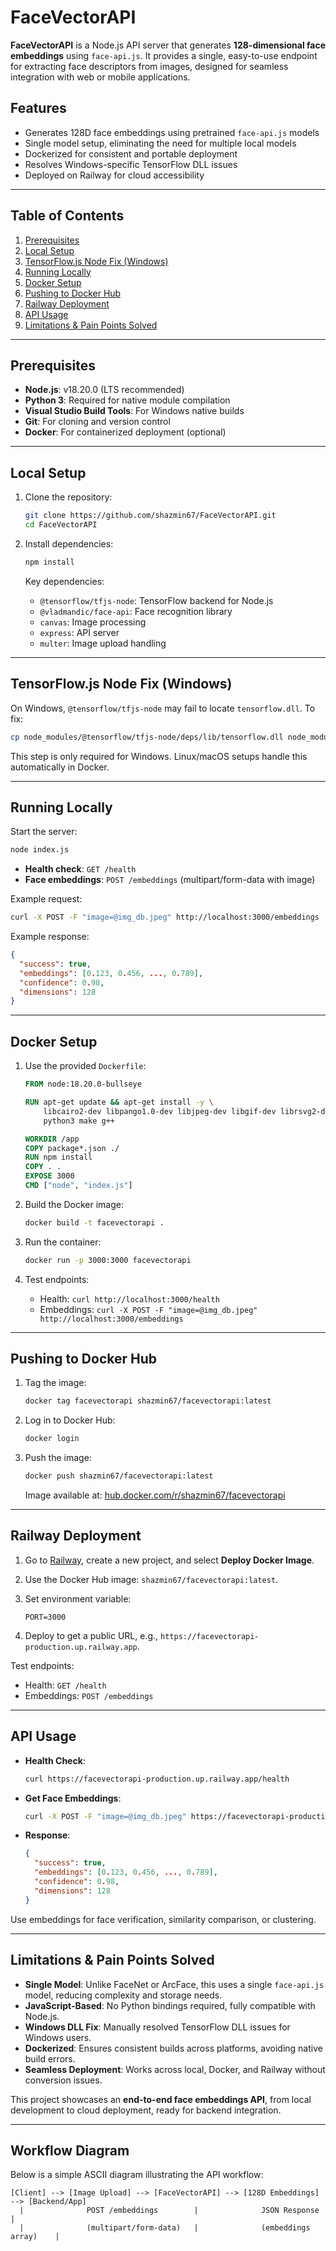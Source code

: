 # FaceVectorAPI

**FaceVectorAPI** is a Node.js API server that generates **128-dimensional face embeddings** using `face-api.js`. It provides a single, easy-to-use endpoint for extracting face descriptors from images, designed for seamless integration with web or mobile applications.

## Features

- Generates 128D face embeddings using pretrained `face-api.js` models
- Single model setup, eliminating the need for multiple local models
- Dockerized for consistent and portable deployment
- Resolves Windows-specific TensorFlow DLL issues
- Deployed on Railway for cloud accessibility

---

## Table of Contents

1. [Prerequisites](#prerequisites)
2. [Local Setup](#local-setup)
3. [TensorFlow.js Node Fix (Windows)](#tensorflowjs-node-fix-windows)
4. [Running Locally](#running-locally)
5. [Docker Setup](#docker-setup)
6. [Pushing to Docker Hub](#pushing-to-docker-hub)
7. [Railway Deployment](#railway-deployment)
8. [API Usage](#api-usage)
9. [Limitations & Pain Points Solved](#limitations--pain-points-solved)

---

## Prerequisites

- **Node.js**: v18.20.0 (LTS recommended)
- **Python 3**: Required for native module compilation
- **Visual Studio Build Tools**: For Windows native builds
- **Git**: For cloning and version control
- **Docker**: For containerized deployment (optional)

---

## Local Setup

1. Clone the repository:

   ```bash
   git clone https://github.com/shazmin67/FaceVectorAPI.git
   cd FaceVectorAPI
   ```

2. Install dependencies:

   ```bash
   npm install
   ```

   Key dependencies:
   - `@tensorflow/tfjs-node`: TensorFlow backend for Node.js
   - `@vladmandic/face-api`: Face recognition library
   - `canvas`: Image processing
   - `express`: API server
   - `multer`: Image upload handling

---

## TensorFlow.js Node Fix (Windows)

On Windows, `@tensorflow/tfjs-node` may fail to locate `tensorflow.dll`. To fix:

```bash
cp node_modules/@tensorflow/tfjs-node/deps/lib/tensorflow.dll node_modules/@tensorflow/tfjs-node/lib/napi-v8/
```

This step is only required for Windows. Linux/macOS setups handle this automatically in Docker.

---

## Running Locally

Start the server:

```bash
node index.js
```

- **Health check**: `GET /health`
- **Face embeddings**: `POST /embeddings` (multipart/form-data with image)

Example request:

```bash
curl -X POST -F "image=@img_db.jpeg" http://localhost:3000/embeddings
```

Example response:

```json
{
  "success": true,
  "embeddings": [0.123, 0.456, ..., 0.789],
  "confidence": 0.98,
  "dimensions": 128
}
```

---

## Docker Setup

1. Use the provided `Dockerfile`:

   ```dockerfile
   FROM node:18.20.0-bullseye

   RUN apt-get update && apt-get install -y \
       libcairo2-dev libpango1.0-dev libjpeg-dev libgif-dev librsvg2-dev \
       python3 make g++

   WORKDIR /app
   COPY package*.json ./
   RUN npm install
   COPY . .
   EXPOSE 3000
   CMD ["node", "index.js"]
   ```

2. Build the Docker image:

   ```bash
   docker build -t facevectorapi .
   ```

3. Run the container:

   ```bash
   docker run -p 3000:3000 facevectorapi
   ```

4. Test endpoints:
   - Health: `curl http://localhost:3000/health`
   - Embeddings: `curl -X POST -F "image=@img_db.jpeg" http://localhost:3000/embeddings`

---

## Pushing to Docker Hub

1. Tag the image:

   ```bash
   docker tag facevectorapi shazmin67/facevectorapi:latest
   ```

2. Log in to Docker Hub:

   ```bash
   docker login
   ```

3. Push the image:

   ```bash
   docker push shazmin67/facevectorapi:latest
   ```

   Image available at: [hub.docker.com/r/shazmin67/facevectorapi](https://hub.docker.com/r/shazmin67/facevectorapi)

---

## Railway Deployment

1. Go to [Railway](https://railway.app/), create a new project, and select **Deploy Docker Image**.
2. Use the Docker Hub image: `shazmin67/facevectorapi:latest`.
3. Set environment variable:

   ```
   PORT=3000
   ```

4. Deploy to get a public URL, e.g., `https://facevectorapi-production.up.railway.app`.

Test endpoints:
- Health: `GET /health`
- Embeddings: `POST /embeddings`

---

## API Usage

- **Health Check**:

   ```bash
   curl https://facevectorapi-production.up.railway.app/health
   ```

- **Get Face Embeddings**:

   ```bash
   curl -X POST -F "image=@img_db.jpeg" https://facevectorapi-production.up.railway.app/embeddings
   ```

- **Response**:

   ```json
   {
     "success": true,
     "embeddings": [0.123, 0.456, ..., 0.789],
     "confidence": 0.98,
     "dimensions": 128
   }
   ```

Use embeddings for face verification, similarity comparison, or clustering.

---

## Limitations & Pain Points Solved

- **Single Model**: Unlike FaceNet or ArcFace, this uses a single `face-api.js` model, reducing complexity and storage needs.
- **JavaScript-Based**: No Python bindings required, fully compatible with Node.js.
- **Windows DLL Fix**: Manually resolved TensorFlow DLL issues for Windows users.
- **Dockerized**: Ensures consistent builds across platforms, avoiding native build errors.
- **Seamless Deployment**: Works across local, Docker, and Railway without conversion issues.

This project showcases an **end-to-end face embeddings API**, from local development to cloud deployment, ready for backend integration.

---

## Workflow Diagram

Below is a simple ASCII diagram illustrating the API workflow:

```
[Client] --> [Image Upload] --> [FaceVectorAPI] --> [128D Embeddings] --> [Backend/App]
  |              POST /embeddings        |              JSON Response         |
  |              (multipart/form-data)   |              (embeddings array)    |
```